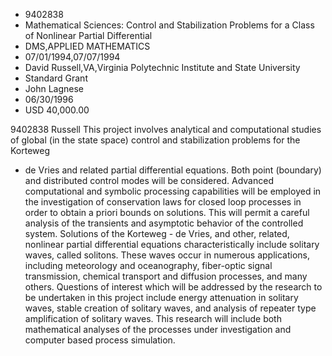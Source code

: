 
* 9402838
* Mathematical Sciences: Control and Stabilization Problems for a Class of Nonlinear Partial Differential
* DMS,APPLIED MATHEMATICS
* 07/01/1994,07/07/1994
* David Russell,VA,Virginia Polytechnic Institute and State University
* Standard Grant
* John Lagnese
* 06/30/1996
* USD 40,000.00

9402838 Russell This project involves analytical and computational studies of
global (in the state space) control and stabilization problems for the Korteweg
- de Vries and related partial differential equations. Both point (boundary) and
distributed control modes will be considered. Advanced computational and
symbolic processing capabilities will be employed in the investigation of
conservation laws for closed loop processes in order to obtain a priori bounds
on solutions. This will permit a careful analysis of the transients and
asymptotic behavior of the controlled system. Solutions of the Korteweg - de
Vries, and other, related, nonlinear partial differential equations
characteristically include solitary waves, called solitons. These waves occur in
numerous applications, including meteorology and oceanography, fiber-optic
signal transmission, chemical transport and diffusion processes, and many
others. Questions of interest which will be addressed by the research to be
undertaken in this project include energy attenuation in solitary waves, stable
creation of solitary waves, and analysis of repeater type amplification of
solitary waves. This research will include both mathematical analyses of the
processes under investigation and computer based process simulation.

